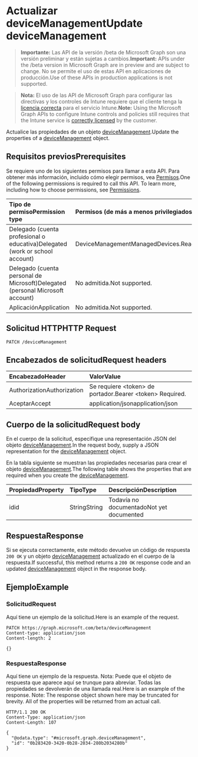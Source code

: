 # <a name="update-devicemanagement"></a><span data-ttu-id="215a2-101">Actualizar deviceManagement</span><span class="sxs-lookup"><span data-stu-id="215a2-101">Update deviceManagement</span></span>

> <span data-ttu-id="215a2-102">**Importante:** Las API de la versión /beta de Microsoft Graph son una versión preliminar y están sujetas a cambios.</span><span class="sxs-lookup"><span data-stu-id="215a2-102">**Important:** APIs under the /beta version in Microsoft Graph are in preview and are subject to change.</span></span> <span data-ttu-id="215a2-103">No se permite el uso de estas API en aplicaciones de producción.</span><span class="sxs-lookup"><span data-stu-id="215a2-103">Use of these APIs in production applications is not supported.</span></span>

> <span data-ttu-id="215a2-104">**Nota:** El uso de las API de Microsoft Graph para configurar las directivas y los controles de Intune requiere que el cliente tenga la [licencia correcta](https://go.microsoft.com/fwlink/?linkid=839381) para el servicio Intune.</span><span class="sxs-lookup"><span data-stu-id="215a2-104">**Note:** Using the Microsoft Graph APIs to configure Intune controls and policies still requires that the Intune service is [correctly licensed](https://go.microsoft.com/fwlink/?linkid=839381) by the customer.</span></span>

<span data-ttu-id="215a2-105">Actualice las propiedades de un objeto [deviceManagement](../resources/intune_troubleshooting_devicemanagement.md).</span><span class="sxs-lookup"><span data-stu-id="215a2-105">Update the properties of a [deviceManagement](../resources/intune_troubleshooting_devicemanagement.md) object.</span></span>
## <a name="prerequisites"></a><span data-ttu-id="215a2-106">Requisitos previos</span><span class="sxs-lookup"><span data-stu-id="215a2-106">Prerequisites</span></span>
<span data-ttu-id="215a2-p102">Se requiere uno de los siguientes permisos para llamar a esta API. Para obtener más información, incluido cómo elegir permisos, vea [Permisos](../../../concepts/permissions_reference.md).</span><span class="sxs-lookup"><span data-stu-id="215a2-p102">One of the following permissions is required to call this API. To learn more, including how to choose permissions, see [Permissions](../../../concepts/permissions_reference.md).</span></span>

|<span data-ttu-id="215a2-109">Tipo de permiso</span><span class="sxs-lookup"><span data-stu-id="215a2-109">Permission type</span></span>|<span data-ttu-id="215a2-110">Permisos (de más a menos privilegiados)</span><span class="sxs-lookup"><span data-stu-id="215a2-110">Permissions (from most to least privileged)</span></span>|
|:---|:---|
|<span data-ttu-id="215a2-111">Delegado (cuenta profesional o educativa)</span><span class="sxs-lookup"><span data-stu-id="215a2-111">Delegated (work or school account)</span></span>|<span data-ttu-id="215a2-112">DeviceManagementManagedDevices.ReadWrite.All</span><span class="sxs-lookup"><span data-stu-id="215a2-112">DeviceManagementManagedDevices.ReadWrite.All</span></span>|
|<span data-ttu-id="215a2-113">Delegado (cuenta personal de Microsoft)</span><span class="sxs-lookup"><span data-stu-id="215a2-113">Delegated (personal Microsoft account)</span></span>|<span data-ttu-id="215a2-114">No admitida.</span><span class="sxs-lookup"><span data-stu-id="215a2-114">Not supported.</span></span>|
|<span data-ttu-id="215a2-115">Aplicación</span><span class="sxs-lookup"><span data-stu-id="215a2-115">Application</span></span>|<span data-ttu-id="215a2-116">No admitida.</span><span class="sxs-lookup"><span data-stu-id="215a2-116">Not supported.</span></span>|

## <a name="http-request"></a><span data-ttu-id="215a2-117">Solicitud HTTP</span><span class="sxs-lookup"><span data-stu-id="215a2-117">HTTP Request</span></span>
<!-- {
  "blockType": "ignored"
}
-->
``` http
PATCH /deviceManagement
```

## <a name="request-headers"></a><span data-ttu-id="215a2-118">Encabezados de solicitud</span><span class="sxs-lookup"><span data-stu-id="215a2-118">Request headers</span></span>
|<span data-ttu-id="215a2-119">Encabezado</span><span class="sxs-lookup"><span data-stu-id="215a2-119">Header</span></span>|<span data-ttu-id="215a2-120">Valor</span><span class="sxs-lookup"><span data-stu-id="215a2-120">Value</span></span>|
|:---|:---|
|<span data-ttu-id="215a2-121">Authorization</span><span class="sxs-lookup"><span data-stu-id="215a2-121">Authorization</span></span>|<span data-ttu-id="215a2-122">Se requiere &lt;token&gt; de portador.</span><span class="sxs-lookup"><span data-stu-id="215a2-122">Bearer &lt;token&gt; Required.</span></span>|
|<span data-ttu-id="215a2-123">Aceptar</span><span class="sxs-lookup"><span data-stu-id="215a2-123">Accept</span></span>|<span data-ttu-id="215a2-124">application/json</span><span class="sxs-lookup"><span data-stu-id="215a2-124">application/json</span></span>|

## <a name="request-body"></a><span data-ttu-id="215a2-125">Cuerpo de la solicitud</span><span class="sxs-lookup"><span data-stu-id="215a2-125">Request body</span></span>
<span data-ttu-id="215a2-126">En el cuerpo de la solicitud, especifique una representación JSON del objeto [deviceManagement](../resources/intune_troubleshooting_devicemanagement.md).</span><span class="sxs-lookup"><span data-stu-id="215a2-126">In the request body, supply a JSON representation for the [deviceManagement](../resources/intune_troubleshooting_devicemanagement.md) object.</span></span>

<span data-ttu-id="215a2-127">En la tabla siguiente se muestran las propiedades necesarias para crear el objeto [deviceManagement](../resources/intune_troubleshooting_devicemanagement.md).</span><span class="sxs-lookup"><span data-stu-id="215a2-127">The following table shows the properties that are required when you create the [deviceManagement](../resources/intune_troubleshooting_devicemanagement.md).</span></span>

|<span data-ttu-id="215a2-128">Propiedad</span><span class="sxs-lookup"><span data-stu-id="215a2-128">Property</span></span>|<span data-ttu-id="215a2-129">Tipo</span><span class="sxs-lookup"><span data-stu-id="215a2-129">Type</span></span>|<span data-ttu-id="215a2-130">Descripción</span><span class="sxs-lookup"><span data-stu-id="215a2-130">Description</span></span>|
|:---|:---|:---|
|<span data-ttu-id="215a2-131">id</span><span class="sxs-lookup"><span data-stu-id="215a2-131">id</span></span>|<span data-ttu-id="215a2-132">String</span><span class="sxs-lookup"><span data-stu-id="215a2-132">String</span></span>|<span data-ttu-id="215a2-133">Todavía no documentado</span><span class="sxs-lookup"><span data-stu-id="215a2-133">Not yet documented</span></span>|



## <a name="response"></a><span data-ttu-id="215a2-134">Respuesta</span><span class="sxs-lookup"><span data-stu-id="215a2-134">Response</span></span>
<span data-ttu-id="215a2-135">Si se ejecuta correctamente, este método devuelve un código de respuesta `200 OK` y un objeto [deviceManagement](../resources/intune_troubleshooting_devicemanagement.md) actualizado en el cuerpo de la respuesta.</span><span class="sxs-lookup"><span data-stu-id="215a2-135">If successful, this method returns a `200 OK` response code and an updated [deviceManagement](../resources/intune_troubleshooting_devicemanagement.md) object in the response body.</span></span>

## <a name="example"></a><span data-ttu-id="215a2-136">Ejemplo</span><span class="sxs-lookup"><span data-stu-id="215a2-136">Example</span></span>
### <a name="request"></a><span data-ttu-id="215a2-137">Solicitud</span><span class="sxs-lookup"><span data-stu-id="215a2-137">Request</span></span>
<span data-ttu-id="215a2-138">Aquí tiene un ejemplo de la solicitud.</span><span class="sxs-lookup"><span data-stu-id="215a2-138">Here is an example of the request.</span></span>
``` http
PATCH https://graph.microsoft.com/beta/deviceManagement
Content-type: application/json
Content-length: 2

{}
```

### <a name="response"></a><span data-ttu-id="215a2-139">Respuesta</span><span class="sxs-lookup"><span data-stu-id="215a2-139">Response</span></span>
<span data-ttu-id="215a2-p103">Aquí tiene un ejemplo de la respuesta. Nota: Puede que el objeto de respuesta que aparece aquí se trunque para abreviar. Todas las propiedades se devolverán de una llamada real.</span><span class="sxs-lookup"><span data-stu-id="215a2-p103">Here is an example of the response. Note: The response object shown here may be truncated for brevity. All of the properties will be returned from an actual call.</span></span>
``` http
HTTP/1.1 200 OK
Content-Type: application/json
Content-Length: 107

{
  "@odata.type": "#microsoft.graph.deviceManagement",
  "id": "0b283420-3420-0b28-2034-280b2034280b"
}
```



